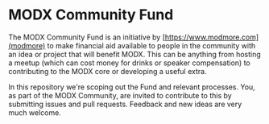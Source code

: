 # MODX Community Fund

The MODX Community Fund is an initiative by [https://www.modmore.com](modmore) to make financial aid available to people in the community with an idea or project that will benefit MODX. This can be anything from hosting a meetup (which can cost money for drinks or speaker compensation) to contributing to the MODX core or developing a useful extra. 

In this repository we're scoping out the Fund and relevant processes. You, as part of the MODX Community, are invited to contribute to this by submitting issues and pull requests. Feedback and new ideas are very much welcome. 


